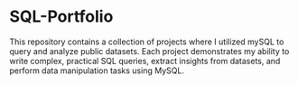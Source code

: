 # SQL-Portfolio

This repository contains a collection of projects where I utilized mySQL to query and analyze public datasets. Each project demonstrates my ability to write complex, practical SQL queries, extract insights from datasets, and perform data manipulation tasks using MySQL.
